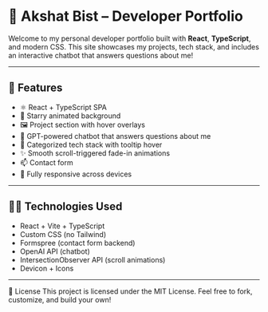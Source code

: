 # 🚀 Akshat Bist – Developer Portfolio

Welcome to my personal developer portfolio built with **React**, **TypeScript**, and modern CSS. This site showcases my projects, tech stack, and includes an interactive chatbot that answers questions about me!

---

## 🌟 Features

- ⚛️ React + TypeScript SPA
- 🌌 Starry animated background
- 🖼️ Project section with hover overlays
- 💬 GPT-powered chatbot that answers questions about me
- 🧠 Categorized tech stack with tooltip hover
- ✨ Smooth scroll-triggered fade-in animations
- 📫 Contact form
- 📱 Fully responsive across devices

---

## 🧑‍💻 Technologies Used

- React + Vite + TypeScript
- Custom CSS (no Tailwind)
- Formspree (contact form backend)
- OpenAI API (chatbot)
- IntersectionObserver API (scroll animations)
- Devicon + Icons
---

📝 License
This project is licensed under the MIT License. Feel free to fork, customize, and build your own!
